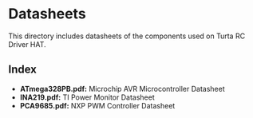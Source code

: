 # Datasheets
This directory includes datasheets of the components used on Turta RC Driver HAT.

## Index

* __ATmega328PB.pdf:__ Microchip AVR Microcontroller Datasheet
* __INA219.pdf:__ TI Power Monitor Datasheet
* __PCA9685.pdf:__ NXP PWM Controller Datasheet
